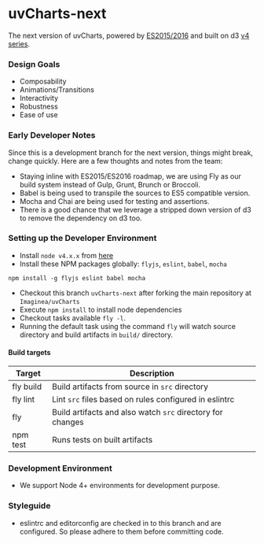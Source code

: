 uvCharts-next
==============

The next version of uvCharts, powered by [ES2015/2016](http://www.ecma-international.org/ecma-262/6.0/) and built on d3 [v4 series](https://github.com/d3).

### Design Goals
- Composability
- Animations/Transitions
- Interactivity
- Robustness
- Ease of use

### Early Developer Notes
Since this is a development branch for the next version, things might break, change quickly. Here are a few thoughts and notes from the team:

- Staying inline with ES2015/ES2016 roadmap, we are using Fly as our build system instead of Gulp, Grunt, Brunch or Broccoli.
- Babel is being used to transpile the sources to ES5 compatible version.
- Mocha and Chai are being used for testing and assertions.
- There is a good chance that we leverage a stripped down version of d3 to remove the dependency on d3 too.

### Setting up the Developer Environment
- Install `node v4.x.x` from [here](https://nodejs.org/en/download/)
- Install these NPM packages globally: `flyjs`, `eslint`, `babel`, `mocha`
```
npm install -g flyjs eslint babel mocha
```
- Checkout this branch `uvCharts-next` after forking the main repository at `Imaginea/uvCharts`
- Execute `npm install` to install node dependencies
- Checkout tasks available `fly -l`.
- Running the default task using the command `fly` will watch source directory and build artifacts in `build/` directory.

#### Build targets

| Target        | Description                                               |
|---------------|-----------------------------------------------------------|
| fly build     | Build artifacts from source in `src` directory            |
| fly lint      | Lint `src` files based on rules configured in eslintrc    |
| fly           | Build artifacts and also watch `src` directory for changes|
| npm test      | Runs tests on built artifacts                             |

### Development Environment
- We support Node 4+ environments for development purpose.

### Styleguide
- eslintrc and editorconfig are checked in to this branch and are configured. So please adhere to them before committing code.
